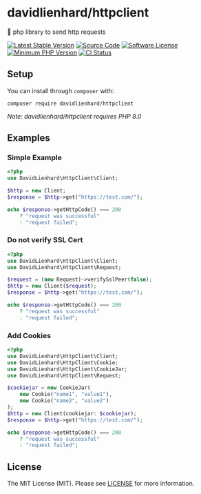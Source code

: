 # davidlienhard/httpclient
🐘 php library to send http requests

[![Latest Stable Version](https://img.shields.io/packagist/v/davidlienhard/httpclient.svg?style=flat-square)](https://packagist.org/packages/davidlienhard/httpclient)
[![Source Code](https://img.shields.io/badge/source-davidlienhard/httpclient-blue.svg?style=flat-square)](https://github.com/davidlienhard/httpclient)
[![Software License](https://img.shields.io/badge/license-MIT-brightgreen.svg?style=flat-square)](https://github.com/davidlienhard/httpclient/blob/master/LICENSE)
[![Minimum PHP Version](https://img.shields.io/badge/php-%3E%3D%208.0-8892BF.svg?style=flat-square)](https://php.net/)
[![CI Status](https://github.com/davidlienhard/httpclient/actions/workflows/check.yml/badge.svg)](https://github.com/davidlienhard/httpclient/actions/workflows/check.yml)

## Setup

You can install through `composer` with:

```
composer require davidlienhard/httpclient
```

*Note: davidlienhard/httpclient requires PHP 8.0*

## Examples

### Simple Example
```php
<?php
use DavidLienhard\HttpClient\Client;

$http = new Client;
$response = $http->get("https://test.com/");

echo $response->getHttpCode() === 200
    ? "request was successful"
    : "request failed";
```

### Do not verify SSL Cert
```php
<?php
use DavidLienhard\HttpClient\Client;
use DavidLienhard\HttpClient\Request;

$request = (new Request)->verifySslPeer(false);
$http = new Client($request);
$response = $http->get("https://test.com/");

echo $response->getHttpCode() === 200
    ? "request was successful"
    : "request failed";
```

### Add Cookies
```php
<?php
use DavidLienhard\HttpClient\Client;
use DavidLienhard\HttpClient\Cookie;
use DavidLienhard\HttpClient\CookieJar;
use DavidLienhard\HttpClient\Request;

$cookiejar = new CookieJar(
    new Cookie("name1", "value1"),
    new Cookie("name2", "value2")
);
$http = new Client(cookiejar: $cookiejar);
$response = $http->get("https://test.com/");

echo $response->getHttpCode() === 200
    ? "request was successful"
    : "request failed";
```

## License

The MIT License (MIT). Please see [LICENSE](https://github.com/davidlienhard/httpclient/blob/master/LICENSE) for more information.
